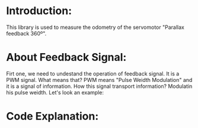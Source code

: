 # Introduction:
  This library is used to measure the odometry of the servomotor "Parallax feedback 360º".
  
# About Feedback Signal:
   Firt one, we need to undestand the operation of feedback signal.
  It is a PWM signal. What means that? PWM means "Pulse Weidth Modulation" and it is a signal of information. How this signal transport information? Modulatin his pulse weidth. Let's look an example:
  
# Code Explanation:

